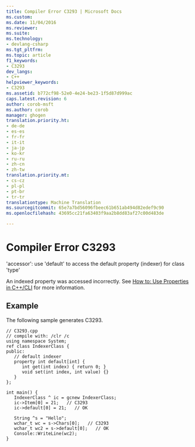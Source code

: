 ```yaml
---
title: Compiler Error C3293 | Microsoft Docs
ms.custom: 
ms.date: 11/04/2016
ms.reviewer: 
ms.suite: 
ms.technology:
- devlang-csharp
ms.tgt_pltfrm: 
ms.topic: article
f1_keywords:
- C3293
dev_langs:
- C++
helpviewer_keywords:
- C3293
ms.assetid: b772cf98-52e0-4e24-be23-1f5d87d999ac
caps.latest.revision: 6
author: corob-msft
ms.author: corob
manager: ghogen
translation.priority.ht:
- de-de
- es-es
- fr-fr
- it-it
- ja-jp
- ko-kr
- ru-ru
- zh-cn
- zh-tw
translation.priority.mt:
- cs-cz
- pl-pl
- pt-br
- tr-tr
translationtype: Machine Translation
ms.sourcegitcommit: 65e7a7bd56096fbeec61b651ab494d82edef9c90
ms.openlocfilehash: 43695cc21fa63403f9aa2b8dd83af27c00d483de

---
```

# <a name="compiler-error-c3293"></a>Compiler Error C3293
'accessor': use 'default' to access the default property (indexer) for class 'type'  
  
 An indexed property was accessed incorrectly.  See [How to: Use Properties in C++/CLI](../../dotnet/how-to-use-properties-in-cpp-cli.md) for more information.  
  
## <a name="example"></a>Example  
 The following sample generates C3293.  
  
```  
// C3293.cpp  
// compile with: /clr /c  
using namespace System;  
ref class IndexerClass {  
public:  
   // default indexer  
   property int default[int] {  
      int get(int index) { return 0; }  
      void set(int index, int value) {}  
   }  
};  
  
int main() {  
   IndexerClass ^ ic = gcnew IndexerClass;  
   ic->Item[0] = 21;   // C3293  
   ic->default[0] = 21;   // OK  
  
   String ^s = "Hello";  
   wchar_t wc = s->Chars[0];   // C3293  
   wchar_t wc2 = s->default[0];   // OK  
   Console::WriteLine(wc2);  
}  
```


<!--HONumber=Jan17_HO4-->


